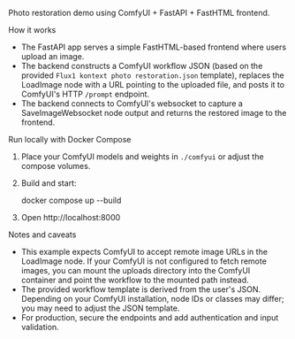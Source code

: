 Photo restoration demo using ComfyUI + FastAPI + FastHTML frontend.

How it works
- The FastAPI app serves a simple FastHTML-based frontend where users upload an image.
- The backend constructs a ComfyUI workflow JSON (based on the provided `Flux1 kontext photo restoration.json` template), replaces the LoadImage node with a URL pointing to the uploaded file, and posts it to ComfyUI's HTTP `/prompt` endpoint.
- The backend connects to ComfyUI's websocket to capture a SaveImageWebsocket node output and returns the restored image to the frontend.

Run locally with Docker Compose
1. Place your ComfyUI models and weights in `./comfyui` or adjust the compose volumes.
2. Build and start:

    docker compose up --build

3. Open http://localhost:8000

Notes and caveats
- This example expects ComfyUI to accept remote image URLs in the LoadImage node. If your ComfyUI is not configured to fetch remote images, you can mount the uploads directory into the ComfyUI container and point the workflow to the mounted path instead.
- The provided workflow template is derived from the user's JSON. Depending on your ComfyUI installation, node IDs or classes may differ; you may need to adjust the JSON template.
- For production, secure the endpoints and add authentication and input validation.

